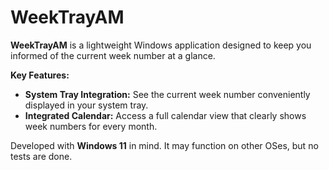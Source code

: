 # WeekTrayAM

**WeekTrayAM** is a lightweight Windows application designed to keep you informed of the current week number at a glance.

**Key Features:**

* **System Tray Integration:** See the current week number conveniently displayed in your system tray.
* **Integrated Calendar:** Access a full calendar view that clearly shows week numbers for every month.

Developed with **Windows 11** in mind. It may function on other OSes, but no tests are done.
